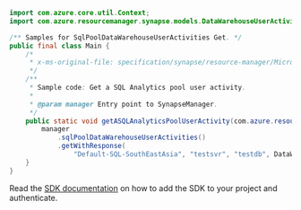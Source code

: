 ```java
import com.azure.core.util.Context;
import com.azure.resourcemanager.synapse.models.DataWarehouseUserActivityName;

/** Samples for SqlPoolDataWarehouseUserActivities Get. */
public final class Main {
    /*
     * x-ms-original-file: specification/synapse/resource-manager/Microsoft.Synapse/stable/2021-06-01/examples/GetSqlPoolUserActivity.json
     */
    /**
     * Sample code: Get a SQL Analytics pool user activity.
     *
     * @param manager Entry point to SynapseManager.
     */
    public static void getASQLAnalyticsPoolUserActivity(com.azure.resourcemanager.synapse.SynapseManager manager) {
        manager
            .sqlPoolDataWarehouseUserActivities()
            .getWithResponse(
                "Default-SQL-SouthEastAsia", "testsvr", "testdb", DataWarehouseUserActivityName.CURRENT, Context.NONE);
    }
}
```

Read the [SDK documentation](https://github.com/Azure/azure-sdk-for-java/blob/azure-resourcemanager-synapse_1.0.0-beta.6/sdk/synapse/azure-resourcemanager-synapse/README.md) on how to add the SDK to your project and authenticate.
